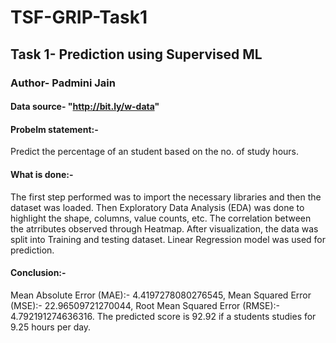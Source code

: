 # TSF-GRIP-Task1
## Task 1- Prediction using Supervised ML
### Author- Padmini Jain
#### Data source- "http://bit.ly/w-data"

#### Probelm statement:-
Predict the percentage of an student based on the no. of study hours.

#### What is done:-
The first step performed was to import the necessary libraries and then the dataset was loaded. Then Exploratory Data Analysis (EDA) was done to highlight the shape, columns, value counts, etc. The correlation between the atrributes observed through Heatmap. 
After visualization, the data was split into Training and testing dataset. Linear Regression model was used for prediction.

#### Conclusion:-
Mean Absolute Error (MAE):- 4.4197278080276545, 
Mean Squared Error (MSE):- 22.96509721270044, 
Root Mean Squared Error (RMSE):- 4.792191274636316.
The predicted score is 92.92 if a students studies for 9.25 hours per day.
